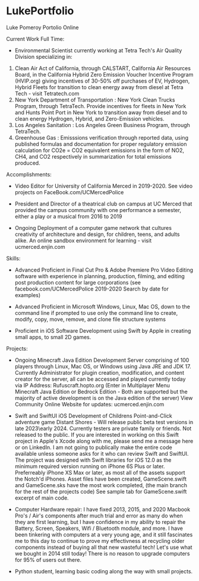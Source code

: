 # LukePortfolio
Luke Pomeroy Portolio Online

Current Work Full Time:

- Environmental Scientist currently working at Tetra Tech's Air Quality Division specializing in:
1. Clean Air Act of California, through CALSTART, California Air Resources Board, in the California Hybrid Zero Emission Voucher Incentive Program (HVIP.org) giving incentives of 30-50% off purchases of EV, Hydrogen, Hybrid Fleets for transition to clean energy away from diesel at Tetra Tech - visit Tetratech.com 
2. New York Department of Transportation : New York Clean Trucks Program, through TetraTech. Provide incentives for fleets in New York and Hunts Point Port in New York to transition away from diesel and to clean energy Hydrogen, Hybrid, and Zero-Emission vehicles.
3. Los Angeles Sanitation : Los Angeles Green Business Program, through TetraTech.
4. Greenhouse Gas : Emisssions verification through reported data, using published formulas and documentation for proper regulatory emission calculation for CO2e = CO2 equivalent emissions in the form of NO2, CH4, and CO2 respectively in summarization for total emissions produced.

Accomplishments:

- Video Editor for University of California Merced in 2019-2020. See video projects on FaceBook.com/UCMercedPolice

- President and Director of a theatrical club on campus at UC Merced that provided the campus community with one performance a semester, either a play or a musical from 2016 to 2019

- Ongoing Deployment of a computer game network that cultures creativity of architecture and design, for children, teens, and adults alike. An online sandbox environment for learning - visit ucmerced.enjin.com

Skills:

- Advanced Proficient in Final Cut Pro & Adobe Premiere Pro Video Editing software with experience in planning, production, filming, and editing post production content for large corporations (see facebook.com/UCMercedPolice 2019-2020 Search by date for examples)

- Advanced Proficient in Microsoft Windows, Linux, Mac OS, down to the command line if prompted to use only the command line to create, modify, copy, move, remove, and clone file structure systems

- Proficient in iOS Software Development using Swift by Apple in creating small apps, to small 2D games.

Projects:

- Ongoing Minecraft Java Edition Development Server comprising of 100 players through Linux, Mac OS, or Windows using Java JRE and JDK 17. Currently Administrator for plugin creation, modification, and content creator for the server, all can be accessed and played currently today via IP Address: Rufuscraft.hopto.org (Enter in Multiplayer Menu Minecraft Java Edition or Bedrock Edition - Both are supported but the majority of active development is on the Java edition of the server) View Community Online Website for updates: ucmerced.enjin.com

- Swift and SwiftUI iOS Development of Childrens Point-and-Click adventure game Distant Shores - Will release public beta test versions in late 2023\early 2024. Currently testers are private family or friends. Not released to the public. 
  If you are interested in working on this Swift project in Apple's Xcode along with me, please send me a message here or on LinkedIn. I am not going to publically make the entire code available unless someone asks for it who can review Swift and SwiftUI. 
  The project was designed with Swift libraries for iOS 12.0 as the minimum required version running on iPhone 6S Plus or later. Preferreably iPhone XS Max or later, as most all of the assets support the Notch'd iPhones. Asset files have been created, GameScene.swift and GameScene.sks have the most work completed, (the main branch for the rest of the projects code) See sample tab for GameScene.swift excerpt of main code.

- Computer Hardware repair: I have fixed 2013, 2015, and 2020 Macbook Pro's / Air's components after much trial and error as many do when they are first learning, but I have confidence in my ability to repair the Battery, Screen, Speakers, Wifi / Bluetooth module, and more. I have been tinkering with computers at a very young age, and it still fascinates me to this day to continue to prove my effectivness at recycling older components instead of buying all that new wasteful tech! Let's use what we bought in 2014 still today! There is no reason to upgrade computers for 95% of users out there. 

- Python student, learning basic coding along the way with small projects.


